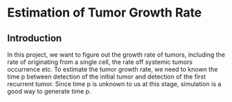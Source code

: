 # Estimation of Tumor Growth Rate

## Introduction
In this project, we want to figure out the growth rate of tumors, including the rate of originating from a single cell, the rate off systemic tumors occurrence etc. To estimate the tumor growth rate, we need to known the time p between detection of the initial tumor and detection of the first recurrent tumor. Since time p is unknown to us at this stage, simulation is a good way to generate time p.
